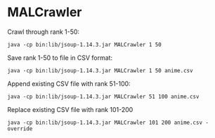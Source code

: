# MALCrawler

Crawl through rank 1-50:
```
java -cp bin:lib/jsoup-1.14.3.jar MALCrawler 1 50
```

Save rank 1-50 to file in CSV format:
```
java -cp bin:lib/jsoup-1.14.3.jar MALCrawler 1 50 anime.csv
```

Append existing CSV file with rank 51-100:
```
java -cp bin:lib/jsoup-1.14.3.jar MALCrawler 51 100 anime.csv
```

Replace existing CSV file with rank 101-200
```
java -cp bin:lib/jsoup-1.14.3.jar MALCrawler 101 200 anime.csv -override
```
